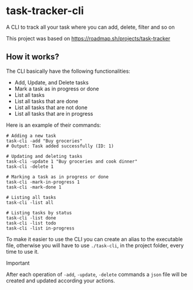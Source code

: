 # task-tracker-cli
A CLI to track all your task where you can add, delete, filter and so on

This project was based on https://roadmap.sh/projects/task-tracker

## How it works?

The CLI basically have the following functionalities:
- Add, Update, and Delete tasks
- Mark a task as in progress or done
- List all tasks
- List all tasks that are done
- List all tasks that are not done
- List all tasks that are in progress

Here is an example of their commands:
```shell
# Adding a new task
task-cli -add "Buy groceries"
# Output: Task added successfully (ID: 1)

# Updating and deleting tasks
task-cli -update 1 "Buy groceries and cook dinner"
task-cli -delete 1

# Marking a task as in progress or done
task-cli -mark-in-progress 1
task-cli -mark-done 1

# Listing all tasks
task-cli -list all

# Listing tasks by status
task-cli -list done
task-cli -list todo
task-cli -list in-progress
```

To make it easier to use the CLI you can create an alias to the executable file, otherwise you will have to use `./task-cli`, in the project folder, every time to use it.

> [!IMPORTANT]
> After each operation of `-add`, `-update`, `-delete` commands a `json` file will be created and updated according your actions.
